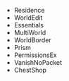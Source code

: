 * Residence
* WorldEdit
* Essentials
* MultiWorld
* WorldBorder
* Prism
* PermissionsEx
* VanishNoPacket
* ChestShop
